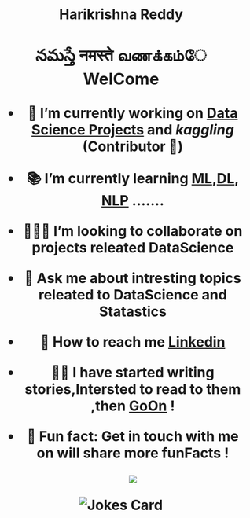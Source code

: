 <h1 align = 'center'>Harikrishna Reddy <h/1>

### నమస్తే  नमस्ते  வணக்கம்ே  WelCome

- <b>🔭</b> I’m currently working on <a href="https://github.com/BHariKrishnaReddy/DataScience-Challeges">Data Science Projects</a> and _kaggling_ (Contributor 📝)
- <b>📚</b> I’m currently learning [ML](https://github.com/BHariKrishnaReddy/DataScience-Challeges),[DL](https://github.com/BHariKrishnaReddy/DeeplearningTF), [NLP](https://github.com/BHariKrishnaReddy/NaturalProcessingLang) .......
- <b>🙋🏽‍♂️</b> I’m looking to collaborate on projects releated DataScience
- <b>🎤</b> Ask me about intresting topics releated to DataScience and Statastics
- <b>📨</b> How to reach me <a href="https://www.linkedin.com/in/bharikrishnareddy12aug1999">Linkedin</a>
- <b>✍🏼</b> I have started writing stories,Intersted to read to them ,then <a href="https://medium.com/@harikrishnareddy19995">GoOn</a> !
- <b>💬</b> Fun fact: Get in touch with me on will share more funFacts !

  ![](https://komarev.com/ghpvc/?username=BHariKrishnaReddy&color=green)
  
  <!-- Markdown -->

![Jokes Card](https://readme-jokes.vercel.app/api)

